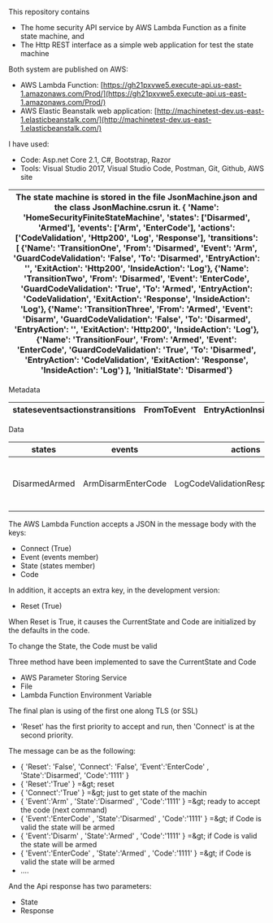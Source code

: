 This repository contains

- The home security API service by AWS Lambda Function as a finite state machine, and
- The Http REST interface as a simple web application for test the state machine

Both system are published on AWS:

- AWS Lambda Function: [https://gh21pxvwe5.execute-api.us-east-1.amazonaws.com/Prod/](https://gh21pxvwe5.execute-api.us-east-1.amazonaws.com/Prod/)
- AWS Elastic Beanstalk web application: [http://machinetest-dev.us-east-1.elasticbeanstalk.com/](http://machinetest-dev.us-east-1.elasticbeanstalk.com/)

I have used:

- Code: Asp.net Core 2.1, C#, Bootstrap, Razor
- Tools: Visual Studio 2017, Visual Studio Code, Postman, Git, Github, AWS site

| The state machine is stored in the file JsonMachine.json and the class JsonMachine.csrun it.  {  &#39;Name&#39;: &#39;HomeSecurityFiniteStateMachine&#39;,  &#39;states&#39;: [&#39;Disarmed&#39;, &#39;Armed&#39;],  &#39;events&#39;: [&#39;Arm&#39;, &#39;EnterCode&#39;],  &#39;actions&#39;: [&#39;CodeValidation&#39;, &#39;Http200&#39;, &#39;Log&#39;, &#39;Response&#39;],  &#39;transitions&#39;:   [   {&#39;Name&#39;: &#39;TransitionOne&#39;, &#39;From&#39;: &#39;Disarmed&#39;, &#39;Event&#39;: &#39;Arm&#39;, &#39;GuardCodeValidation&#39;: &#39;False&#39;,    &#39;To&#39;: &#39;Disarmed&#39;, &#39;EntryAction&#39;: &#39;&#39;, &#39;ExitAction&#39;: &#39;Http200&#39;, &#39;InsideAction&#39;: &#39;Log&#39;},   {&#39;Name&#39;: &#39;TransitionTwo&#39;, &#39;From&#39;: &#39;Disarmed&#39;, &#39;Event&#39;: &#39;EnterCode&#39;, &#39;GuardCodeValidation&#39;: &#39;True&#39;,     &#39;To&#39;:  &#39;Armed&#39;, &#39;EntryAction&#39;: &#39;CodeValidation&#39;, &#39;ExitAction&#39;: &#39;Response&#39;, &#39;InsideAction&#39;: &#39;Log&#39;},    {&#39;Name&#39;: &#39;TransitionThree&#39;, &#39;From&#39;: &#39;Armed&#39;, &#39;Event&#39;: &#39;Disarm&#39;, &#39;GuardCodeValidation&#39;: &#39;False&#39;,     &#39;To&#39;: &#39;Disarmed&#39;, &#39;EntryAction&#39;: &#39;&#39;, &#39;ExitAction&#39;: &#39;Http200&#39;, &#39;InsideAction&#39;: &#39;Log&#39;},    {&#39;Name&#39;: &#39;TransitionFour&#39;, &#39;From&#39;: &#39;Armed&#39;, &#39;Event&#39;: &#39;EnterCode&#39;, &#39;GuardCodeValidation&#39;: &#39;True&#39;,     &#39;To&#39;: &#39;Disarmed&#39;, &#39;EntryAction&#39;: &#39;CodeValidation&#39;, &#39;ExitAction&#39;: &#39;Response&#39;, &#39;InsideAction&#39;: &#39;Log&#39;} ],  &#39;InitialState&#39;: &#39;Disarmed&#39;} |
| --- |

Metadata

| stateseventsactionstransitions | FromToEvent | EntryActionInsideActionExitAction  | GuardCodeCondition |
| --- | --- | --- | --- |

Data

| states | events | actions | transisitions |
| --- | --- | --- | --- |
| DisarmedArmed | ArmDisarmEnterCode | LogCodeValidationResponseHttp200 | Arm, DisarmedEnterCode, DisarmedDisarm, ArmedEnterCode, Armed |

The AWS Lambda Function accepts a JSON in the message body with the keys:

- Connect (True)
- Event (events member)
- State (states member)
- Code

In addition, it accepts an extra key, in the development version:

- Reset (True)

When Reset is True, it causes the CurrentState and Code are initialized by the defaults in the code.

To change the State, the Code must be valid

Three method have been implemented to save the CurrentState and Code

- AWS Parameter Storing Service
- File
- Lambda Function Environment Variable

The final plan is using of the first one along TLS (or SSL)



- &#39;Reset&#39; has the first priority to accept and run, then &#39;Connect&#39; is at the second priority.

The message can be as the following:

- { &#39;Reset&#39;: &#39;False&#39;, &#39;Connect&#39;: &#39;False&#39;, &#39;Event&#39;:&#39;EnterCode&#39; , &#39;State&#39;:&#39;Disarmed&#39;, &#39;Code&#39;:&#39;1111&#39; }
- { &#39;Reset&#39;:&#39;True&#39; }  =\&gt; reset
- { &#39;Connect&#39;:&#39;True&#39; }  =\&gt; just to get state of the machin
- { &#39;Event&#39;:&#39;Arm&#39; , &#39;State&#39;:&#39;Disarmed&#39; , &#39;Code&#39;:&#39;1111&#39; } =\&gt; ready to accept the code (next command)
- { &#39;Event&#39;:&#39;EnterCode&#39; , &#39;State&#39;:&#39;Disarmed&#39; , &#39;Code&#39;:&#39;1111&#39; }  =\&gt; if Code is valid the state will be armed
- { &#39;Event&#39;:&#39;Disarm&#39; , &#39;State&#39;:&#39;Armed&#39; , &#39;Code&#39;:&#39;1111&#39; }  =\&gt; if Code is valid the state will be armed
- { &#39;Event&#39;:&#39;EnterCode&#39; , &#39;State&#39;:&#39;Armed&#39; , &#39;Code&#39;:&#39;1111&#39; }  =\&gt; if Code is valid the state will be armed
- ….

And the Api response has two parameters:

- State
- Response
